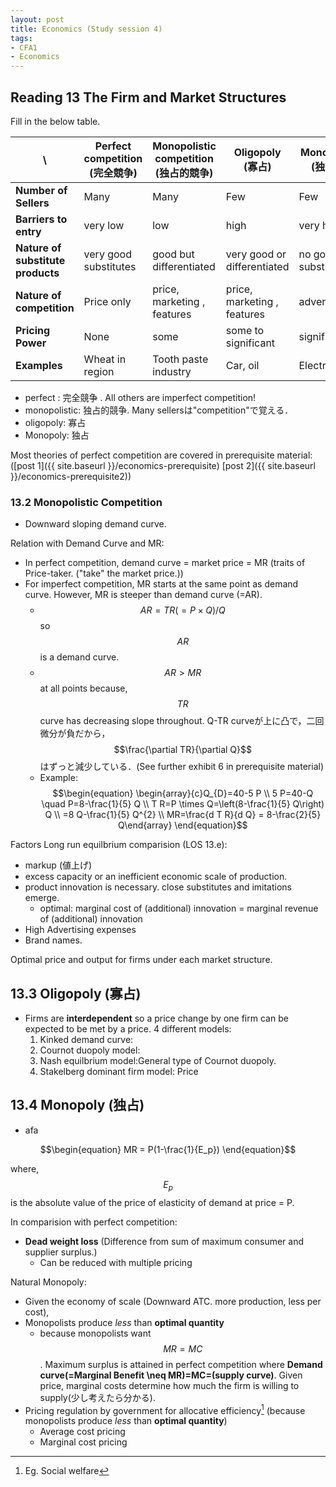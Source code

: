 ```yaml
---
layout: post
title: Economics (Study session 4)
tags: 
- CFA1
- Economics
---
```

<script src="https://cdn.mathjax.org/mathjax/latest/MathJax.js?config=TeX-AMS-MML_HTMLorMML" type="text/javascript"></script>

## Reading 13 The Firm and Market Structures 


Fill in the below table.

 \  |Perfect competition (完全競争) | Monopolistic competition (独占的競争) | Oligopoly (寡占) | Monopoly (独占)
----|----|----|----|---- 
**Number of Sellers** |Many | Many | Few | Few 
**Barriers to entry** |very low | low | high | very high 
**Nature of substitute products** | very good substitutes| good but differentiated| very good or differentiated | no good substitutes 
**Nature of competition**| Price only | price, marketing , features |  price, marketing , features| advertising 
**Pricing Power**| None | some | some to significant | significant 
**Examples**| Wheat in region  | Tooth paste industry | Car, oil | Electricity 

* perfect : 完全競争 . All others are imperfect competition!
* monopolistic: 独占的競争. Many sellersは"competition"で覚える． 
* oligopoly: 寡占
* Monopoly: 独占

Most theories of perfect competition are covered in prerequisite material: 
([post 1]({{ site.baseurl }}/economics-prerequisite)
[post 2]({{ site.baseurl }}/economics-prerequisite2))


### 13.2 Monopolistic Competition


- Downward sloping demand curve. 

Relation with Demand Curve and MR: 
* In perfect competition,  demand curve = market price = MR (traits of Price-taker. ("take" the market price.)) 
* For imperfect competition, MR starts at the same point as demand curve. However, MR is steeper than demand curve (=AR). 
  * $$AR = TR(=P \times Q)/Q$$ so $$AR$$ is a demand curve.
  * $$AR>MR$$ at all points because, $$TR$$ curve has decreasing slope throughout. Q-TR curveが上に凸で，二回微分が負だから，$$\frac{\partial TR}{\partial Q}$$ はずっと減少している．(See further exhibit 6 in prerequisite material) 
  * Example: <br> 
  $$\begin{equation}
  \begin{array}{c}Q_{D}=40-5 P \\ 5 P=40-Q \quad P=8-\frac{1}{5} Q \\ T R=P \times Q=\left(8-\frac{1}{5} Q\right) Q \\ 
  =8 Q-\frac{1}{5} Q^{2} \\ MR=\frac{d T R}{d Q} = 8-\frac{2}{5} Q\end{array}
  \end{equation}$$


Factors Long run equilbrium comparision (LOS 13.e):
* markup (値上げ)
* excess capacity or an inefficient economic scale of production. 
* product innovation is necessary. close substitutes and imitations emerge.
  * optimal: marginal cost of (additional) innovation = marginal revenue of (additional) innovation
* High Advertising expenses
* Brand names.

Optimal price and output for firms under each market structure.


## 13.3 Oligopoly (寡占)

* Firms are **interdependent** so a price change by one firm can be expected to be met by a price. 4 different models: 
  1. Kinked demand curve:  
  2. Cournot duopoly model:
  3. Nash equilbrium model:General type of Cournot duopoly.
  4. Stakelberg dominant firm model: Price




## 13.4 Monopoly (独占)

* afa

$$\begin{equation}
MR = P(1-\frac{1}{E_p})
\end{equation}$$

where, $$E_p$$ is the absolute value of the price of elasticity of demand at price = P. 

In comparision with perfect competition:
* **Dead weight loss** (Difference from sum of maximum consumer and supplier surplus.)
  * Can be reduced with multiple pricing

Natural Monopoly:
* Given the economy of scale (Downward ATC. more production, less per cost), 
* Monopolists produce *less* than **optimal quantity**
  * because monopolists want $$MR = MC$$. Maximum surplus is attained in perfect competition where **Demand curve(=Marginal Benefit \neq MR)=MC=(supply curve)**. 
  Given price, marginal costs determine how much the firm is willing to supply(少し考えたら分かる).  
* Pricing regulation by government for allocative efficiency[^1] (because monopolists produce *less* than **optimal quantity**)
  * Average cost pricing
  * Marginal cost pricing

[^1]:Eg. Social welfare
